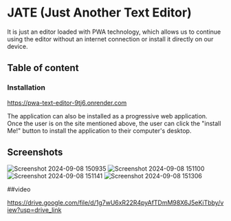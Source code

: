 
# JATE (Just Another Text Editor)



It is just an editor loaded with PWA technology, which allows us to continue using the editor without an internet connection or install it directly on our device.


## Table of content





### Installation
https://pwa-text-editor-9tj6.onrender.com

The application can also be installed as a progressive web application. Once the user is on the site mentioned above, the user can click the "install Me!" button to install the application to their computer's desktop.



## Screenshots
![Screenshot 2024-09-08 150935](https://github.com/user-attachments/assets/7fdf87f0-b14a-40cc-aa23-b5229858fff6)
![Screenshot 2024-09-08 151100](https://github.com/user-attachments/assets/dbfd7538-35ed-4a09-a993-90dec5a09c1c)
![Screenshot 2024-09-08 151141](https://github.com/user-attachments/assets/97ef337a-4705-466c-906c-510359e8ce30)
![Screenshot 2024-09-08 151306](https://github.com/user-attachments/assets/86df5ba5-2002-4bd3-8bda-270f3c96b3bc)



##video

https://drive.google.com/file/d/1g7wU6xR22R4pyAfTDmM98X6J5eKiTbby/view?usp=drive_link
